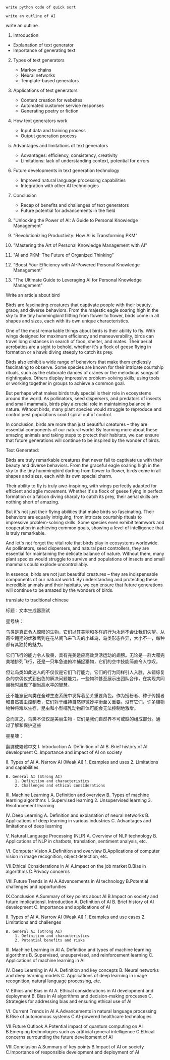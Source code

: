 
```tg
write python code of quick sort
```


```tg
write an outline of AI
```


write an outline

 1. Introduction
   - Explanation of text generator
   - Importance of generating text

2. Types of text generators
   - Markov chains
   - Neural networks
   - Template-based generators

3. Applications of text generators
   - Content creation for websites
   - Automated customer service responses
   - Generating poetry or fiction

4. How text generators work
   - Input data and training process
   - Output generation process

5. Advantages and limitations of text generators
   - Advantages: efficiency, consistency, creativity
   - Limitations: lack of understanding context, potential for errors

6. Future developments in text generation technology
   - Improved natural language processing capabilities
   - Integration with other AI technologies

7. Conclusion
   - Recap of benefits and challenges of text generators
   - Future potential for advancements in the field

 1. "Unlocking the Power of AI: A Guide to Personal Knowledge Management"
2. "Revolutionizing Productivity: How AI is Transforming PKM"
3. "Mastering the Art of Personal Knowledge Management with AI"
4. "AI and PKM: The Future of Organized Thinking"
5. "Boost Your Efficiency with AI-Powered Personal Knowledge Management"
6. "The Ultimate Guide to Leveraging AI for Personal Knowledge Management"



Write an article about bird

 Birds are fascinating creatures that captivate people with their beauty, grace, and diverse behaviors. From the majestic eagle soaring high in the sky to the tiny hummingbird flitting from flower to flower, birds come in all shapes and sizes, each with its own unique characteristics.

One of the most remarkable things about birds is their ability to fly. With wings designed for maximum efficiency and maneuverability, birds can travel long distances in search of food, shelter, and mates. Their aerial acrobatics are a sight to behold, whether it's a flock of geese flying in formation or a hawk diving steeply to catch its prey.

Birds also exhibit a wide range of behaviors that make them endlessly fascinating to observe. Some species are known for their intricate
courtship rituals, such as the elaborate dances of cranes or the melodious songs of nightingales. Others display impressive problem-solving skills, using tools or working together in groups to achieve a common goal.

But perhaps what makes birds truly special is their role in ecosystems around the world. As pollinators, seed dispersers, and predators of insects and small mammals, birds play a crucial role in maintaining balance in nature. Without birds, many plant species would struggle to reproduce and control pest populations could spiral out of control.

In conclusion, birds are more than just beautiful creatures – they are essential components of our natural world. By learning more about these amazing animals and taking steps to protect their habitats, we can ensure that future generations will continue to be inspired by the wonder of birds.



Text Generated:

Birds are truly remarkable creatures that never fail to captivate us with their beauty and diverse behaviors. From the graceful eagle soaring high in the sky to the tiny hummingbird darting from flower to flower, birds come in all shapes and sizes, each with its own special charm.

Their ability to fly is truly awe-inspiring, with wings perfectly adapted for efficient and agile movement. Whether it's a flock of geese flying in perfect formation or a falcon diving sharply to catch its prey, their aerial skills are nothing short of amazing.

But it's not just their flying abilities that make birds so fascinating. Their behaviors are equally intriguing, from intricate courtship rituals to impressive problem-solving skills. Some species even exhibit teamwork and cooperation in achieving common goals, showing a level of intelligence that is truly remarkable.

And let's not forget the vital role that birds play in ecosystems worldwide. As pollinators, seed dispersers, and natural pest controllers, they are essential for maintaining the delicate balance of nature. Without them, many plant species would struggle to survive and populations of insects and small mammals could explode uncontrollably.

In essence, birds are not just beautiful creatures – they are indispensable components of our natural world. By understanding and protecting these incredible animals and their habitats, we can ensure that future generations will continue to be amazed by the wonders of birds.

translate to traditional chinese

标题：文本生成器测试

星号块：

鸟类是真正令人惊叹的生物，它们以其美丽和多样的行为永远不会让我们失望。从高空翱翔的优雅鹰到在花丛间飞来飞去的小蜂鸟，鸟类形态各异，大小不一，每种都有其独特的魅力。

它们飞行的能力令人敬畏，具有完美适应高效灵活运动的翅膀。无论是一群大雁完美地排列飞行，还是一只隼急速俯冲捕捉猎物，它们的空中技能简直令人惊叹。

但让鸟类如此迷人的不仅仅是它们飞行能力。它们的行为同样引人入胜，从错综复杂的求偶仪式到出色的解决问题能力。一些物种甚至展示出团队合作，在实现共同目标时展现了相当高水平的智慧。

还不能忘记鸟类在全球生态系统中发挥着至关重要角色。作为授粉者、种子传播者和自然害虫控制者，它们对于维持自然界微妙平衡至关重要。没有它们，许多植物物种将难以生存，昆虫和小型哺乳动物群体可能会无法控制地激增。

总而言之，鸟类不仅仅是美丽生物 - 它们是我们自然界不可或缺的组成部分。通过了解和保护这些

 星星塊：

翻譯成繁體中文
I. Introduction
    A. Definition of AI
    B. Brief history of AI development
    C. Importance and impact of AI on society

II. Types of AI
    A. Narrow AI (Weak AI)
        1. Examples and uses
        2. Limitations and capabilities

    B. General AI (Strong AI)
        1. Definition and characteristics
        2. Challenges and ethical considerations

III. Machine Learning
    A. Definition and overview
    B. Types of machine learning algorithms
        1. Supervised learning
        2. Unsupervised learning
        3. Reinforcement learning

IV. Deep Learning
    A. Definition and explanation of neural networks
    B. Applications of deep learning in various industries 
    C. Advantages and limitations of deep learning 

V. Natural Language Processing (NLP)
    A. Overview of NLP technology 
    B. Applications of NLP in chatbots, translation, sentiment analysis, etc.
    
VI. Computer Vision 
   A.Definition and overview 
   B.Applications of computer vision in image recognition, object detection, etc.
   
VII.Ethical Considerations in AI 
   A.Impact on the job market 
   B.Bias in algorithms 
   C.Privacy concerns 

VIII.Future Trends in AI 
   A.Advancements in AI technology 
   B.Potential challenges and opportunities 

IX.Conclusion 
   A.Summary of key points about AI 
   B.Impact on society and future implicationsI. Introduction
    A. Definition of AI
    B. Brief history of AI development
    C. Importance and applications of AI
    
II. Types of AI
    A. Narrow AI (Weak AI)
        1. Examples and use cases
        2. Limitations and challenges
        
    B. General AI (Strong AI)
        1. Definition and characteristics
        2. Potential benefits and risks
        
III. Machine Learning in AI
    A. Definition and types of machine learning algorithms
    B. Supervised, unsupervised, and reinforcement learning
    C. Applications of machine learning in AI
    
IV. Deep Learning in AI
    A. Definition and key concepts
    B. Neural networks and deep learning models
    C. Applications of deep learning in image recognition, natural language processing, etc.
    
V. Ethics and Bias in AI
    A. Ethical considerations in AI development and deployment
    B. Bias in AI algorithms and decision-making processes
    C. Strategies for addressing bias and ensuring ethical use of AI
    
VI. Current Trends in AI 
   A.Advancements in natural language processing 
   B.Rise of autonomous systems 
   C.AI-powered healthcare technologies 

VII.Future Outlook 
   A.Potential impact of quantum computing on AI 
   B.Emerging technologies such as artificial general intelligence 
   C.Ethical concerns surrounding the future development of AI

VIII.Conclusion 
   A.Summary of key points 
   B.Impact of AI on society 
   C.Importance of responsible development and deployment of AI